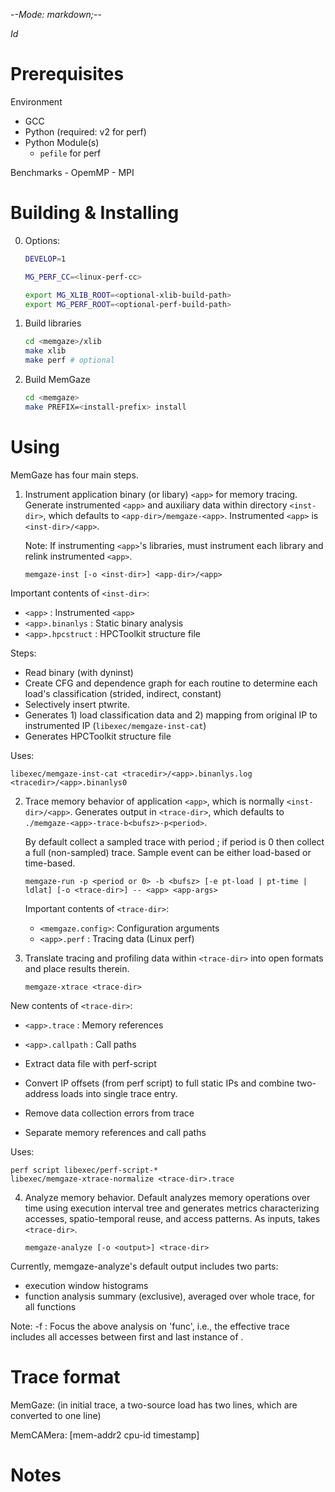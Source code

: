 -*-Mode: markdown;-*-

$Id$


Prerequisites
=============================================================================

Environment
  - GCC
  - Python (required: v2 for perf)
  - Python Module(s)
    - `pefile` for perf

Benchmarks
    - OpemMP
    - MPI

Building & Installing
=============================================================================


0. Options:
   ```sh
   DEVELOP=1

   MG_PERF_CC=<linux-perf-cc>
   
   export MG_XLIB_ROOT=<optional-xlib-build-path>
   export MG_PERF_ROOT=<optional-perf-build-path>
   ```

1. Build libraries
   ```sh
   cd <memgaze>/xlib
   make xlib
   make perf # optional
   ```
  

2. Build MemGaze
   ```sh
   cd <memgaze>
   make PREFIX=<install-prefix> install
   ```


Using
=============================================================================

MemGaze has four main steps.

1. Instrument application binary (or libary) `<app>` for memory
   tracing. Generate instrumented `<app>` and auxiliary data within
   directory `<inst-dir>`, which defaults to
   `<app-dir>/memgaze-<app>`. Instrumented `<app>` is
   `<inst-dir>/<app>`.
   
   Note: If instrumenting `<app>`'s libraries, must instrument each
   library and relink instrumented `<app>`.

   ```
   memgaze-inst [-o <inst-dir>] <app-dir>/<app>
   ```

  Important contents of `<inst-dir>`:
  - `<app>`           : Instrumented `<app>`
  - `<app>.binanlys`  : Static binary analysis
  - `<app>.hpcstruct` : HPCToolkit structure file

  Steps:
  - Read binary (with dyninst)
  - Create CFG and dependence graph for each routine to determine each
    load's classification (strided, indirect, constant)
  - Selectively insert ptwrite.
  - Generates 1) load classification data and 2) mapping from original
    IP to instrumented IP (`libexec/memgaze-inst-cat`)
  - Generates HPCToolkit structure file

  Uses:
  ```
  libexec/memgaze-inst-cat <tracedir>/<app>.binanlys.log <tracedir>/<app>.binanlys0
  ```


2. Trace memory behavior of application `<app>`, which is normally
   `<inst-dir>/<app>`. Generates output in `<trace-dir>`, which
   defaults to `./memgaze-<app>-trace-b<bufsz>-p<period>`.

   By default collect a sampled trace with period <period>; if period
   is 0 then collect a full (non-sampled) trace. Sample event can be
   either load-based or time-based.

   ```
   memgaze-run -p <period or 0> -b <bufsz> [-e pt-load | pt-time | ldlat] [-o <trace-dir>] -- <app> <app-args>
   ```
   
   Important contents of `<trace-dir>`:
   - `<memgaze.config>`: Configuration arguments
   - `<app>.perf`      : Tracing data (Linux perf)

3. Translate tracing and profiling data within `<trace-dir>` into open
   formats and place results therein.

   ```
   memgaze-xtrace <trace-dir>
   ```

  New contents of `<trace-dir>`:
  - `<app>.trace`    : Memory references
  - `<app>.callpath` : Call paths

  - Extract data file with perf-script
  - Convert IP offsets (from perf script) to full static IPs and combine two-address loads into single trace entry.
  - Remove data collection errors from trace
  - Separate memory references and call paths
  
  Uses:
  ```
  perf script libexec/perf-script-*
  libexec/memgaze-xtrace-normalize <trace-dir>.trace
  ```


4. Analyze memory behavior. Default analyzes memory operations over
   time using execution interval tree and generates metrics
   characterizing accesses, spatio-temporal reuse, and access
   patterns. As inputs, takes `<trace-dir>`.

   ```
   memgaze-analyze [-o <output>] <trace-dir>
   ```

  Currently, memgaze-analyze's default output includes two parts:
  - execution window histograms
  - function analysis summary (exclusive), averaged over whole trace, for all functions

   Note: -f <func>: Focus the above analysis on 'func', i.e., the effective trace includes all accesses between first and last instance of <func>.
   


Trace format
=============================================================================

MemGaze:   <insn-pc> <mem-addr> <cpu-id> <timestamp> <sample-id> <LoadModule-id>
  (in initial trace, a two-source load has two lines, which are converted to one line)


MemCAMera: <insn-pc> <mem-addr> <cpu-id> <timestamp> [mem-addr2 cpu-id timestamp]



Notes
=============================================================================


